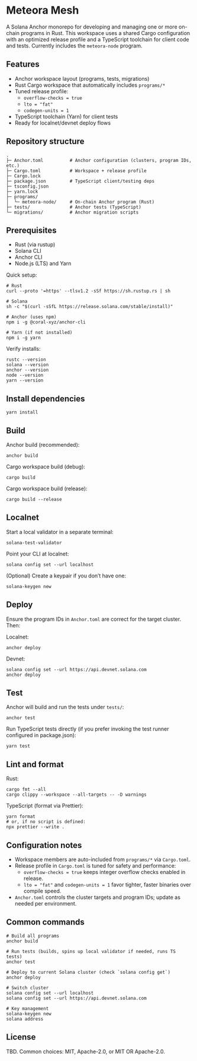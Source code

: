 # Meteora Mesh

A Solana Anchor monorepo for developing and managing one or more on-chain programs in Rust. This workspace uses a shared Cargo configuration with an optimized release profile and a TypeScript toolchain for client code and tests. Currently includes the `meteora-node` program.

## Features

- Anchor workspace layout (programs, tests, migrations)
- Rust Cargo workspace that automatically includes `programs/*`
- Tuned release profile:
  - `overflow-checks = true`
  - `lto = "fat"`
  - `codegen-units = 1`
- TypeScript toolchain (Yarn) for client tests
- Ready for localnet/devnet deploy flows

## Repository structure

```
.
├─ Anchor.toml          # Anchor configuration (clusters, program IDs, etc.)
├─ Cargo.toml           # Workspace + release profile
├─ Cargo.lock
├─ package.json         # TypeScript client/testing deps
├─ tsconfig.json
├─ yarn.lock
├─ programs/
│  └─ meteora-node/     # On-chain Anchor program (Rust)
├─ tests/               # Anchor tests (TypeScript)
└─ migrations/          # Anchor migration scripts
```

## Prerequisites

- Rust (via rustup)
- Solana CLI
- Anchor CLI
- Node.js (LTS) and Yarn

Quick setup:
```
# Rust
curl --proto '=https' --tlsv1.2 -sSf https://sh.rustup.rs | sh

# Solana
sh -c "$(curl -sSfL https://release.solana.com/stable/install)"

# Anchor (uses npm)
npm i -g @coral-xyz/anchor-cli

# Yarn (if not installed)
npm i -g yarn
```

Verify installs:
```
rustc --version
solana --version
anchor --version
node --version
yarn --version
```

## Install dependencies

```
yarn install
```

## Build

Anchor build (recommended):
```
anchor build
```

Cargo workspace build (debug):
```
cargo build
```

Cargo workspace build (release):
```
cargo build --release
```

## Localnet

Start a local validator in a separate terminal:
```
solana-test-validator
```

Point your CLI at localnet:
```
solana config set --url localhost
```

(Optional) Create a keypair if you don’t have one:
```
solana-keygen new
```

## Deploy

Ensure the program IDs in `Anchor.toml` are correct for the target cluster. Then:

Localnet:
```
anchor deploy
```

Devnet:
```
solana config set --url https://api.devnet.solana.com
anchor deploy
```

## Test

Anchor will build and run the tests under `tests/`:
```
anchor test
```

Run TypeScript tests directly (if you prefer invoking the test runner configured in package.json):
```
yarn test
```

## Lint and format

Rust:
```
cargo fmt --all
cargo clippy --workspace --all-targets -- -D warnings
```

TypeScript (format via Prettier):
```
yarn format
# or, if no script is defined:
npx prettier --write .
```

## Configuration notes

- Workspace members are auto-included from `programs/*` via `Cargo.toml`.
- Release profile in `Cargo.toml` is tuned for safety and performance:
  - `overflow-checks = true` keeps integer overflow checks enabled in release.
  - `lto = "fat"` and `codegen-units = 1` favor tighter, faster binaries over compile speed.
- `Anchor.toml` controls the cluster targets and program IDs; update as needed per environment.

## Common commands

```
# Build all programs
anchor build

# Run tests (builds, spins up local validator if needed, runs TS tests)
anchor test

# Deploy to current Solana cluster (check `solana config get`)
anchor deploy

# Switch cluster
solana config set --url localhost
solana config set --url https://api.devnet.solana.com

# Key management
solana-keygen new
solana address
```

## License

TBD. Common choices: MIT, Apache-2.0, or MIT OR Apache-2.0.
